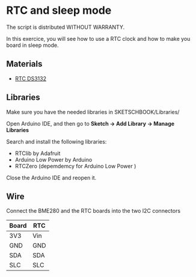 # RTC and sleep mode
The script is distributed WITHOUT WARRANTY.

In this exercice, you will see how to use a RTC clock and how to make you board in sleep mode.

## Materials
* [RTC DS3132](https://www.adafruit.com/product/3013)

## Libraries
Make sure you have the needed libraries in SKETSCHBOOK/Libraries/

Open Arduino IDE, and then go to **Sketch -> Add Library -> Manage Libraries** 

Search and install the following libraries:

* RTClib by Adafruit
* Arduino Low Power by Arduino
* RTCZero (depemdemcy for Arduino Low Power )


Close the Arduino IDE and reopen it.

## Wire

Connect the BME280 and the RTC boards into the two I2C connectors

Board | RTC
--- | ---
3V3 | Vin
GND | GND
SDA | SDA
SLC | SLC